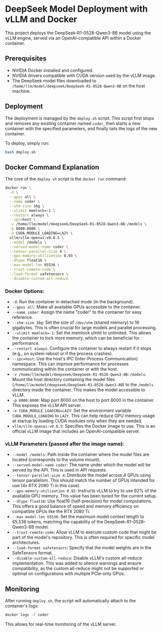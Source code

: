 # DeepSeek Model Deployment with vLLM and Docker

This project deploys the DeepSeek-R1-0528-Qwen3-8B model using the vLLM engine, served via an OpenAI-compatible API within a Docker container.

## Prerequisites

- NVIDIA Docker installed and configured.
- NVIDIA drivers compatible with CUDA version used by the vLLM image.
- The DeepSeek model files downloaded to `/home/llm/model/deepseek/DeepSeek-R1-0528-Qwen3-8B` on the host machine.

## Deployment

The deployment is managed by the `deploy.sh` script. This script first stops and removes any existing container named `coder`, then starts a new container with the specified parameters, and finally tails the logs of the new container.

To deploy, simply run:
```bash
bash deploy.sh
```

## Docker Command Explanation

The core of the `deploy.sh` script is the `docker run` command:

```bash
docker run \
  -d \
  --gpus all \
  --name coder \
  --shm-size 16g \
  --ulimit memlock=-1 \
  --restart always \
  --ipc=host \
  -v /home/llm/model/deepseek/DeepSeek-R1-0528-Qwen3-8B:/models \
  -p 8000:8000 \
  -e CUDA_MODULE_LOADING=LAZY \
  vllm/vllm-openai:v0.8.5 \
  --model /models \
  --served-model-name coder \
  --tensor-parallel-size 4 \
  --gpu-memory-utilization 0.93 \
  --dtype float16 \
  --max-model-len 65536 \
  --trust-remote-code \
  --load-format safetensors \
  --disable-custom-all-reduce
```

### Docker Options:

-   `-d`: Run the container in detached mode (in the background).
-   `--gpus all`: Make all available GPUs accessible to the container.
-   `--name coder`: Assign the name "coder" to the container for easy reference.
-   `--shm-size 16g`: Set the size of `/dev/shm` (shared memory) to 16 gigabytes. This is often crucial for large models and parallel processing.
-   `--ulimit memlock=-1`: Set the memlock ulimit to unlimited. This allows the container to lock more memory, which can be beneficial for performance.
-   `--restart always`: Configure the container to always restart if it stops (e.g., on system reboot or if the process crashes).
-   `--ipc=host`: Use the host's IPC (Inter-Process Communication) namespace. This can improve performance for processes communicating within the container or with the host.
-   `-v /home/llm/model/deepseek/DeepSeek-R1-0528-Qwen3-8B:/models`: Mount the host directory containing the model files (`/home/llm/model/deepseek/DeepSeek-R1-0528-Qwen3-8B`) to the `/models` directory inside the container. This makes the model accessible to vLLM.
-   `-p 8000:8000`: Map port 8000 on the host to port 8000 in the container. This exposes the vLLM API server.
-   `-e CUDA_MODULE_LOADING=LAZY`: Set the environment variable `CUDA_MODULE_LOADING` to `LAZY`. This can help reduce GPU memory usage at startup by loading CUDA modules only when they are needed.
-   `vllm/vllm-openai:v0.8.5`: Specifies the Docker image to use. This is an official vLLM image that includes an OpenAI-compatible server.

### vLLM Parameters (passed after the image name):

-   `--model /models`: Path inside the container where the model files are located (corresponds to the volume mount).
-   `--served-model-name coder`: The name under which the model will be served by the API. This is used in API requests.
-   `--tensor-parallel-size 4`: Distribute the model across 4 GPUs using tensor parallelism. This should match the number of GPUs intended for use (4x RTX 2080 Ti in this case).
-   `--gpu-memory-utilization 0.92`: Instructs vLLM to try to use 92% of the available GPU memory. This value has been tuned for the current setup.
-   `--dtype float16`: Use float16 (half-precision) for model computations. This offers a good balance of speed and memory efficiency on compatible GPUs like the RTX 2080 Ti.
-   `--max-model-len 65536`: Set the maximum model context length to 65,536 tokens, matching the capability of the DeepSeek-R1-0528-Qwen3-8B model.
-   `--trust-remote-code`: Allow vLLM to execute custom code that might be part of the model's repository. This is often required for specific model architectures.
-   `--load-format safetensors`: Specify that the model weights are in the SafeTensors format.
-   `--disable-custom-all-reduce`: Disable vLLM's custom all-reduce implementation. This was added to silence warnings and ensure compatibility, as the custom all-reduce might not be supported or optimal on configurations with multiple PCIe-only GPUs.

## Monitoring

After running `deploy.sh`, the script will automatically attach to the container's logs:
```bash
docker logs -f coder
```
This allows for real-time monitoring of the vLLM server.
